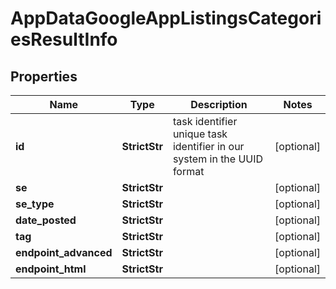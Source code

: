 # AppDataGoogleAppListingsCategoriesResultInfo


## Properties

| Name | Type | Description | Notes |
|------------ | ------------- | ------------- | -------------|
**id** | **StrictStr** | task identifier<br>unique task identifier in our system in the UUID format |[optional]|
**se** | **StrictStr** |  |[optional]|
**se_type** | **StrictStr** |  |[optional]|
**date_posted** | **StrictStr** |  |[optional]|
**tag** | **StrictStr** |  |[optional]|
**endpoint_advanced** | **StrictStr** |  |[optional]|
**endpoint_html** | **StrictStr** |  |[optional]|
